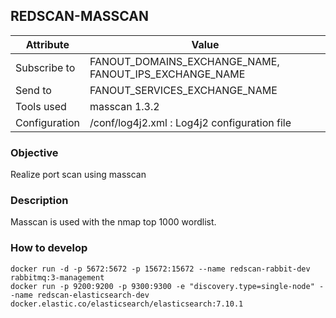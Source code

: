 ## REDSCAN-MASSCAN

| Attribute     | Value                                                                  |
| ------------- | ---------------------------------------------------------------------- |
| Subscribe to  | FANOUT_DOMAINS_EXCHANGE_NAME, FANOUT_IPS_EXCHANGE_NAME                 |
| Send to       | FANOUT_SERVICES_EXCHANGE_NAME                                          |
| Tools used    | masscan 1.3.2                                                          |
| Configuration | /conf/log4j2.xml : Log4j2 configuration file                           |

### Objective

Realize port scan using masscan

### Description

Masscan is used with the nmap top 1000 wordlist.

### How to develop

```
docker run -d -p 5672:5672 -p 15672:15672 --name redscan-rabbit-dev rabbitmq:3-management
docker run -p 9200:9200 -p 9300:9300 -e "discovery.type=single-node" --name redscan-elasticsearch-dev docker.elastic.co/elasticsearch/elasticsearch:7.10.1
```
